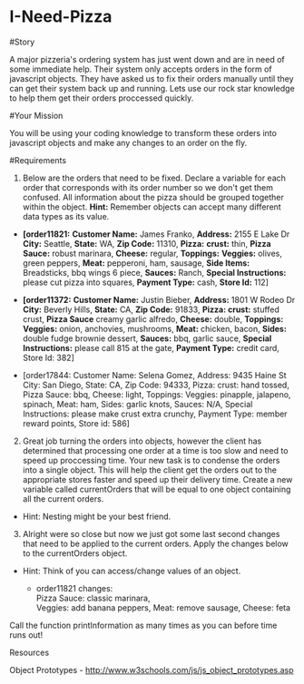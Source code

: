 # I-Need-Pizza

#Story

A major pizzeria's ordering system has just went down and are in need of some immediate help. Their system only accepts orders in the form of javascript objects. They have asked us to fix their orders manually until they can get their system back up and running. Lets use our rock star knowledge to help them get their orders proccessed quickly.

#Your Mission

You will be using your coding knowledge to transform these orders into javascript objects and make any changes to an order on the fly. 

#Requirements

1. Below are the orders that need to be fixed. Declare a variable for each order that corresponds with its order number so we don't get them confused. All information about the pizza should be grouped together within the object. **Hint:** Remember objects can accept many different data types as its value.

  - **[order11821:** **Customer Name:** James Franko, **Address:** 2155 E Lake Dr **City:** Seattle, **State:** WA, **Zip Code:** 11310, **Pizza:** **crust:** thin, **Pizza Sauce:** robust marinara, **Cheese:** regular, **Toppings:** **Veggies:** olives, green peppers, **Meat:** pepperoni, ham, sausage, **Side Items:** Breadsticks, bbq wings 6 piece, **Sauces:** Ranch, **Special Instructions:** please cut pizza into squares, **Payment Type:** cash, **Store Id:** 112]

  - **[order11372:** **Customer Name:** Justin Bieber, **Address:** 1801 W Rodeo Dr **City:** Beverly Hills, **State:** CA, **Zip Code:** 91833, **Pizza: crust:** stuffed crust, **Pizza Sauce** creamy garlic alfredo, **Cheese:** double, **Toppings:** **Veggies:** onion, anchovies, mushrooms, **Meat:** chicken, bacon, **Sides:** double fudge brownie dessert, **Sauces:** bbq, garlic sauce, **Special Instructions:** please call 815 at the gate, **Payment Type:** credit card, Store Id: 382]

  - [order17844: Customer Name: Selena Gomez, Address: 9435 Haine St City: San Diego, State: CA, Zip Code: 94333, Pizza: crust: hand           tossed, Pizza Sauce: bbq, Cheese: light, Toppings: Veggies: pinapple, jalapeno, spinach, Meat: ham, Sides: garlic knots, Sauces: N/A,     Special Instructions: please make crust extra crunchy, Payment Type: member reward points, Store id: 586]

2. Great job turning the orders into objects, however the client has determined that processing one order at a time is too slow and need to speed up proccessing time. Your new task is to condense the orders into a single object. This will help the client get the orders out to the appropriate stores faster and speed up their delivery time. Create a new variable called currentOrders that will be equal to one object containing all the current orders. 
- Hint: Nesting might be your best friend.


3. Alright were so close but now we just got some last second changes that need to be applied to the current orders. Apply the changes below to the currentOrders object. 
- Hint: Think of you can access/change values of an object.

  - order11821 changes:  
    Pizza Sauce: classic marinara,  
     Veggies: add banana peppers,
     Meat: remove sausage, 
     Cheese: feta

Call the function printInformation as many times as you can before time runs out!

Resources

Object Prototypes - http://www.w3schools.com/js/js_object_prototypes.asp
